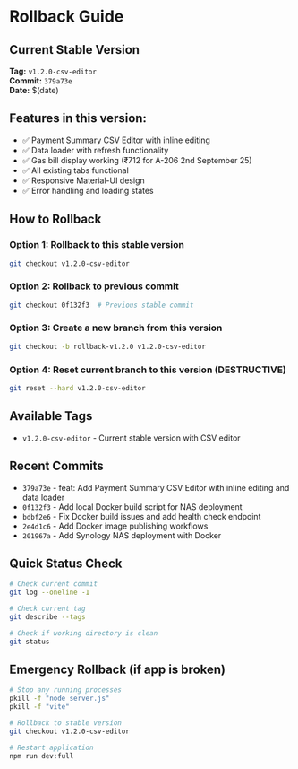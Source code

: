 # Rollback Guide

## Current Stable Version
**Tag:** `v1.2.0-csv-editor`  
**Commit:** `379a73e`  
**Date:** $(date)  

## Features in this version:
- ✅ Payment Summary CSV Editor with inline editing
- ✅ Data loader with refresh functionality  
- ✅ Gas bill display working (₹712 for A-206 2nd September 25)
- ✅ All existing tabs functional
- ✅ Responsive Material-UI design
- ✅ Error handling and loading states

## How to Rollback

### Option 1: Rollback to this stable version
```bash
git checkout v1.2.0-csv-editor
```

### Option 2: Rollback to previous commit
```bash
git checkout 0f132f3  # Previous stable commit
```

### Option 3: Create a new branch from this version
```bash
git checkout -b rollback-v1.2.0 v1.2.0-csv-editor
```

### Option 4: Reset current branch to this version (DESTRUCTIVE)
```bash
git reset --hard v1.2.0-csv-editor
```

## Available Tags
- `v1.2.0-csv-editor` - Current stable version with CSV editor

## Recent Commits
- `379a73e` - feat: Add Payment Summary CSV Editor with inline editing and data loader
- `0f132f3` - Add local Docker build script for NAS deployment  
- `bdbf2e6` - Fix Docker build issues and add health check endpoint
- `2e4d1c6` - Add Docker image publishing workflows
- `201967a` - Add Synology NAS deployment with Docker

## Quick Status Check
```bash
# Check current commit
git log --oneline -1

# Check current tag
git describe --tags

# Check if working directory is clean
git status
```

## Emergency Rollback (if app is broken)
```bash
# Stop any running processes
pkill -f "node server.js"
pkill -f "vite"

# Rollback to stable version
git checkout v1.2.0-csv-editor

# Restart application
npm run dev:full
```
